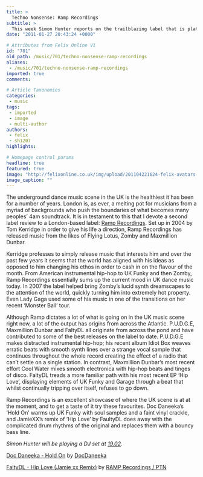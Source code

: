 ```yaml
---
title: >
  Techno Nonsense: Ramp Recordings
subtitle: >
  This week Simon Hunter reports on the trailblazing label that is platforming some of London’s most exciting underground music
date: "2011-01-27 20:43:24 +0000"

# Attributes from Felix Online V1
id: "701"
old_path: /music/701/techno-nonsense-ramp-recordings
aliases:
 - /music/701/techno-nonsense-ramp-recordings
imported: true
comments:

# Article Taxonomies
categories:
 - music
tags:
 - imported
 - image
 - multi-author
authors:
 - felix
 - sh1207
highlights:

# Homepage control params
headline: true
featured: true
image: "http://felixonline.co.uk/img/upload/201104221624-felix-avatars-000001517933-y8y8g6-crop.jpeg"
image_caption: ""
---
```


The underground dance music scene in the UK is the healthiest it has been for a number of years. London is, as ever, a melting pot for musicians from a myriad of backgrounds who push the boundaries of what becomes many peoples’ 4am soundtrack. It is in testament to this that I devote a second label review to a London-based label: [Ramp Recordings](http://www.myspace.com/ramprecordings). Set up in 2004 by Tom Kerridge in order to give his life a direction, Ramp Recordings has released music from the likes of Flying Lotus, Zomby and Maxmillion Dunbar.

Kerridge professes to simply release music that interests him and over the past few years it seems that the world has aligned with his ideas as opposed to him changing his ethos in order to cash in on the flavour of the month. From American instrumental hip-hop to UK Funky and then Zomby, Ramp Recordings essentially sums up the current mood in UK dance music today. In 2007 the label helped bring Zomby’s lucid synth dreamscapes to the attention of the world, quickly turning him into extremely hot property. Even Lady Gaga used some of his music in one of the transitions on her recent ‘Monster Ball’ tour.

Although Ramp dictates a lot of what is going on in the UK music scene right now, a lot of the output has origins from across the Atlantic. P.U.D.G.E, Maxmillion Dunbar and FaltyDL all originate from across the pond and have contributed to some of the best releases on the label to date. P.U.D.G.E makes distracted instrumental hip-hop; his recent album Idiot Box weaves erratic beats with smooth synth lines over a strange vocal sample that continues throughout the whole record creating the effect of a radio that can’t settle on a single station. In contrast, Maxmillion Dunbar’s most recent effort Cool Water mixes smooth electronica with hip-hop beats and tinges of disco. FaltyDL treads a more familiar path with his most recent EP ‘Hip Love’, displaying elements of UK Funky and Garage through a beat that whilst continually tripping over itself, refuses to go down.

Ramp Recordings is an excellent showcase of where the UK scene is at at the moment, and to get a taste of it try these favourites. Doc Daneeka’s ‘Hold On’ warms up UK Funky with soul samples and a faint vinyl crackle, and JamieXX’s remix of ‘Hip Love’ by FaultyDL does away with the complicated drum rhythms of the original and replaces them with a bouncy bass line.

_Simon Hunter will be playing a DJ set at [19.02](http://www.felixonline.co.uk/?article=622)._

[Doc Daneeka - Hold On](http://soundcloud.com/docdaneeka/doc-daneeka-hold-on) by [DocDaneeka](http://soundcloud.com/docdaneeka)

[FaltyDL - Hip Love (Jamie xx Remix)](http://soundcloud.com/ramprecordings/faltydl-hip-love-jamie-xx-remix) by [RAMP Recordings / PTN](http://soundcloud.com/ramprecordings)

